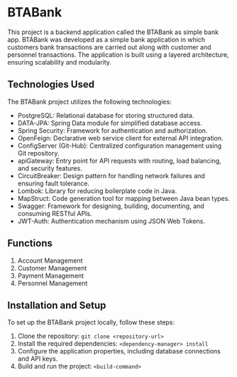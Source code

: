 # BTABank

This project is a backend application called the BTABank as simple bank app. BTABank was developed as a simple bank application in which customers bank transactions are carried out along with customer and personnel transactions. The application is built using a layered architecture, ensuring scalability and modularity.

## Technologies Used

The BTABank project utilizes the following technologies:

- PostgreSQL: Relational database for storing structured data.
- DATA-JPA: Spring Data module for simplified database access.
- Spring Security: Framework for authentication and authorization.
- OpenFeign: Declarative web service client for external API integration.
- ConfigServer (Git-Hub): Centralized configuration management using Git repository.
- apiGateway: Entry point for API requests with routing, load balancing, and security features.
- CircuitBreaker: Design pattern for handling network failures and ensuring fault tolerance.
- Lombok: Library for reducing boilerplate code in Java.
- MapStruct: Code generation tool for mapping between Java bean types.
- Swagger: Framework for designing, building, documenting, and consuming RESTful APIs.
- JWT-Auth: Authentication mechanism using JSON Web Tokens.

## Functions

1. Account Management
2. Customer Management
3. Payment Management
4. Personnel Management

## Installation and Setup

To set up the BTABank project locally, follow these steps:

1. Clone the repository: `git clone <repository-url>`
2. Install the required dependencies: `<dependency-manager> install`
3. Configure the application properties, including database connections and API keys.
4. Build and run the project: `<build-command>`














